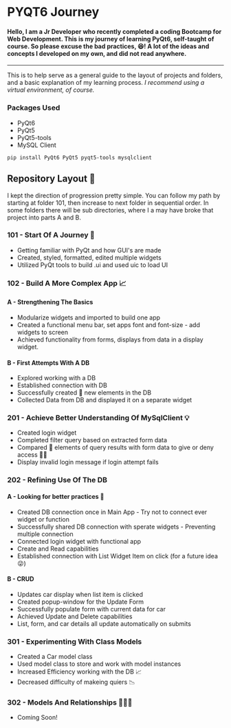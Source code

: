 # PYQT6 Journey
#### Hello, I am a Jr Developer who recently completed a coding Bootcamp for Web Development. This is my journey of learning PyQt6, self-taught of course. So please excuse the bad practices, :laughing:!  A lot of the ideas and concepts I developed on my own, and did not read anywhere.
 ---
 This is to help serve as a general guide to the layout of projects and folders, and a basic explanation of my learning process. _I recommend using a virtual environment, of course._
 ### Packages Used
 - PyQt6
 - PyQt5
 - PyQt5-tools
 - MySQL Client
```
pip install PyQt6 PyQt5 pyqt5-tools mysqlclient
```
## Repository Layout :file_folder:
I kept the direction of progression pretty simple.  You can follow my path by starting at folder 101, then increase to next folder in sequential order. In some folders there will be sub directories, where I a may have broke that project into parts A and B.
### 101 - Start Of A Journey :sunrise_over_mountains:
- Getting familiar with PyQt and how GUI's are made
- Created, styled, formatted, edited multiple widgets
- Utilized PyQt tools to build .ui and used uic to load UI
### 102 - Build A More Complex App :chart_with_upwards_trend:
#### A - Strengthening The Basics
- Modularize widgets and imported to build one app
- Created a functional menu bar, set apps font and font-size - add widgets to screen
- Achieved functionality from forms, displays from data in a display widget.
#### B - First Attempts With A DB
- Explored working with a DB
- Established connection with DB
- Successfully created :pencil: new elements in the DB
- Collected Data from DB and displayed it on a separate widget
### 201 - Achieve Better Understanding Of MySqlClient :bulb:
- Created login widget
- Completed filter query based on extracted form data
- Compared :eyes: elements of query results with form data to give or deny access :guardsman:
- Display invalid login message if login attempt fails
### 202 - Refining Use Of The DB
#### A - Looking for better practices :thinking:
- Created DB connection once in Main App - Try not to connect ever widget or function
- Successfully shared DB connection with sperate widgets - Preventing multiple connection
- Connected login widget with functional app
- Create and Read capabilities
- Established connection with List Widget Item on click (for a future idea :stuck_out_tongue_winking_eye:)
#### B - CRUD
- Updates car display when list item is clicked
- Created popup-window for the Update Form
- Successfully populate form with current data for car
- Achieved Update and Delete capabilities
- List, form, and car details all update automatically on submits
### 301 - Experimenting With Class Models
- Created a Car model class
- Used model class to store and work with model instances
- Increased Efficiency working with the DB :chart_with_upwards_trend:
- Decreased difficulty of makeing quiers :chart_with_downwards_trend:
### 302 - Models And Relationships :construction_worker::construction::construction_worker:
- Coming Soon!